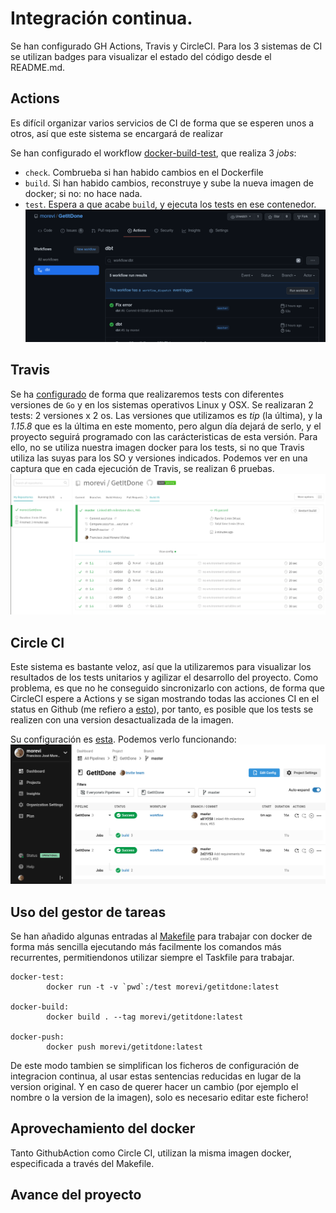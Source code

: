 
# Integración continua.
Se han configurado GH Actions, Travis y CircleCI.
Para los 3 sistemas de CI se utilizan badges para visualizar el estado del código desde el README.md.

## Actions
Es difícil organizar varios servicios de CI de forma que se esperen unos a otros, así que este sistema se encargará de realizar

Se han configurado el workflow [docker-build-test](../github/workflows/docker-build-test.yml), que realiza 3 _jobs_:
- `check`. Combrueba si han habido cambios en el Dockerfile
- `build`. Si han habido cambios, reconstruye y sube la nueva imagen de docker; si no: no hace nada.
- `test`. Espera a que acabe `build`, y ejecuta los tests en ese contenedor.
![actions-log](images/ci/actions-log.png)

## Travis
Se ha [configurado](../.travis.yml) de forma que realizaremos tests con diferentes versiones de `Go` y en los sistemas operativos Linux y OSX. 
Se realizaran 2 tests: 2 versiones x 2 os.
Las versiones que utilizamos es _tip_ (la última), y la _1.15.8_ que es la última en este momento, pero algun día dejará de serlo, y el proyecto seguirá programado con las carácteristicas de esta versión.
Para ello, no se utiliza nuestra imagen docker para los tests, si no que Travis utiliza las suyas para los SO y versiones indicados. Podemos ver en una captura que en cada ejecución de Travis, se realizan 6 pruebas.
![travis-log](images/ci/travis-log.png)

## Circle CI
Este sistema es bastante veloz, así que la utilizaremos para visualizar los resultados de los tests unitarios y agilizar el desarrollo del proyecto.
Como problema, es que no he conseguido sincronizarlo con actions, de forma que CircleCI espere a Actions y se sigan mostrando todas las acciones CI en el status en Github (me refiero a [esto](https://github.com/morevi/GetItDone/issues/61#issuecomment-778606513)), por tanto, es posible que los tests se realizen con una version desactualizada de la imagen.

Su configuración es [esta](../.circleci/config.yml). Podemos verlo funcionando:
![circleci-log](images/ci/circleci-log.png)

## Uso del gestor de tareas
Se han añadido algunas entradas al [Makefile](../Makefile) para trabajar con docker de forma más sencilla ejecutando más facilmente los comandos más recurrentes, permitiendonos utilizar siempre el Taskfile para trabajar.

```
docker-test:
		docker run -t -v `pwd`:/test morevi/getitdone:latest

docker-build:
		docker build . --tag morevi/getitdone:latest

docker-push:
		docker push morevi/getitdone:latest
```

De este modo tambien se simplifican los ficheros de configuración de integracion continua, al usar estas sentencias reducidas en lugar de la version original.
Y en caso de querer hacer un cambio (por ejemplo el nombre o la version de la imagen), solo es necesario editar este fichero!

## Aprovechamiento del docker
Tanto GithubAction como Circle CI, utilizan la misma imagen docker, especificada a través del Makefile.

## Avance del proyecto


